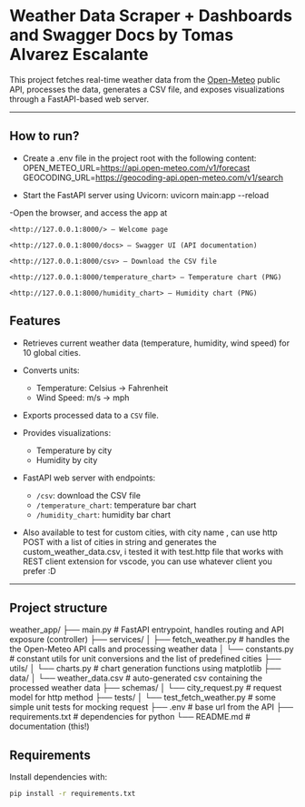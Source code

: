 # Weather Data Scraper + Dashboards and Swagger Docs by Tomas Alvarez Escalante

This project fetches real-time weather data from the [Open-Meteo](https://open-meteo.com/en/docs) public API, processes the data, generates a CSV file, and exposes visualizations through a FastAPI-based web server.

---

## How to run?

- Create a .env file in the project root with the following content:
    OPEN_METEO_URL=<https://api.open-meteo.com/v1/forecast>
    GEOCODING_URL=<https://geocoding-api.open-meteo.com/v1/search>

- Start the FastAPI server using Uvicorn:
    uvicorn main:app --reload

-Open the browser, and access the app at

    <http://127.0.0.1:8000/> – Welcome page

    <http://127.0.0.1:8000/docs> – Swagger UI (API documentation)

    <http://127.0.0.1:8000/csv> – Download the CSV file

    <http://127.0.0.1:8000/temperature_chart> – Temperature chart (PNG)

    <http://127.0.0.1:8000/humidity_chart> – Humidity chart (PNG)

## Features

- Retrieves current weather data (temperature, humidity, wind speed) for 10 global cities.
- Converts units:
  - Temperature: Celsius → Fahrenheit
  - Wind Speed: m/s → mph
- Exports processed data to a `CSV` file.
- Provides visualizations:
  - Temperature by city
  - Humidity by city
- FastAPI web server with endpoints:
  - `/csv`: download the CSV file
  - `/temperature_chart`: temperature bar chart
  - `/humidity_chart`: humidity bar chart

- Also available to test for custom cities, with city name , can use http POST with a list of cities in string and generates the    custom_weather_data.csv, i tested it with test.http file that works with REST client extension for vscode, you can use whatever client you prefer :D

---

## Project structure

weather_app/
├── main.py                  # FastAPI entrypoint, handles routing and API exposure  (controller)
├── services/
│   ├── fetch_weather.py     # handles the the Open-Meteo API calls and processing weather data
│   └── constants.py         # constant utils for unit conversions and the list of predefined cities
├── utils/
│   └── charts.py            # chart generation functions using matplotlib
├── data/
│   └── weather_data.csv     # auto-generated csv containing the processed weather data
├── schemas/
│   └── city_request.py      # request model for http method
├── tests/
│   └── test_fetch_weather.py  # some simple unit tests for mocking request
├── .env                     # base url from the API
├── requirements.txt         # dependencies for python
└── README.md                # documentation (this!)

## Requirements

Install dependencies with:

```bash
pip install -r requirements.txt
